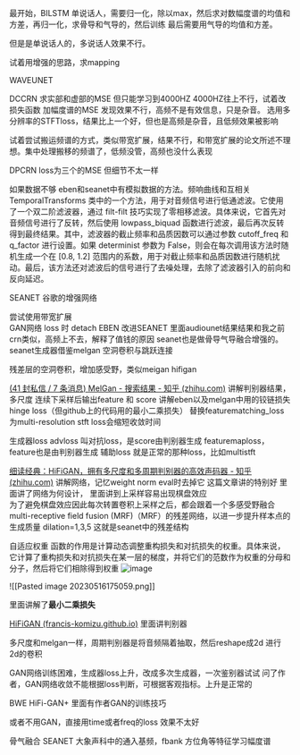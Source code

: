 
最开始，BILSTM 单说话人，需要归一化，除以max，然后求对数幅度谱的均值和方差，再归一化，求骨导和气导的，然后训练
最后需要用气导的均值和方差。

但是是单说话人的，多说话人效果不行。

试着用增强的思路，求mapping



WAVEUNET


DCCRN 求实部和虚部的MSE 但只能学习到4000HZ 4000HZ往上不行，试着改损失函数
加幅度谱的MSE 发现效果不行，高频不是有效信息，只是杂音。
选用多分辨率的STFTloss，结果比上一个好，但也是高频是杂音，且低频效果被影响

试着尝试搬运频谱的方式，类似带宽扩展，结果不行，和带宽扩展的论文所述不理想。集中处理搬移的频谱了，低频没管，高频也没什么表现

DPCRN loss为三个的MSE  但细节不太一样


如果数据不够  eben和seanet中有模拟数据的方法。频响曲线和互相关 TemporalTransforms 类中的一个方法，用于对音频信号进行低通滤波。它使用了一个双二阶滤波器，通过 filt-filt 技巧实现了零相移滤波。具体来说，它首先对音频信号进行了反转，然后使用 lowpass_biquad 函数进行滤波，最后再次反转得到最终结果。其中，滤波器的截止频率和品质因数可以通过参数 cutoff_freq 和 q_factor 进行设置。如果 determinist 参数为 False，则会在每次调用该方法时随机生成一个在 [0.8, 1.2] 范围内的系数，用于对截止频率和品质因数进行随机扰动。最后，该方法还对滤波后的信号进行了去噪处理，去除了滤波器引入的前向和反向延迟。

SEANET  谷歌的增强网络

尝试使用带宽扩展  
GAN网络 loss 时  detach 
EBEN 改进SEANET  里面audiounet结果结果和我之前crn类似，高频上不去，解释了值钱的原因  seanet也是做骨导气导融合增强的。
seanet生成器借鉴melgan 空洞卷积与跳跃连接 

残差层的空洞卷积，增加感受野，类似meigan hifigan 

[(41 封私信 / 7 条消息) MelGan - 搜索结果 - 知乎 (zhihu.com)](https://www.zhihu.com/search?type=content&q=MelGan)   讲解判别器结果，多尺度 连续下采样后输出feature 和 score  讲解eben以及melgan中用的铰链损失hinge loss（但github上的代码用的最小二乘损失）
替换featurematching_loss为multi-resolution stft loss会缩短收敛时间 

生成器loss  advloss 叫对抗loss，是score由判别器生成   featuremaploss，feature也是由判别器生成   辅助loss 就是正常的那种loss，比如multistft

[细读经典：HiFiGAN，拥有多尺度和多周期判别器的高效声码器 - 知乎 (zhihu.com)](https://zhuanlan.zhihu.com/p/406341310)   讲解网络，记忆weight norm eval时去掉它 
这篇文章讲的特别好 里面讲了网络为何设计，
里面讲到上采样容易出现棋盘效应  
为了避免棋盘效应因此每次转置卷积上采样之后，都会跟着一个多感受野融合multi-receptive field fusion (MRF)（MRF）的残差网络，以进一步提升样本点的生成质量  dilation=1,3,5 这就是seanet中的残差结构

自适应权重  函数的作用是计算动态调整重构损失和对抗损失的权重。具体来说，它计算了重构损失和对抗损失在某一层的梯度，并将它们的范数作为权重的分母和分子，然后将它们相除得到权重
![image](https://cdn.staticaly.com/gh/andyye1999/picx-images-hosting@master/20230516/image.34g60oc5c540.webp)

![[Pasted image 20230516175059.png]]

里面讲解了**最小二乘损失**

[HiFiGAN (francis-komizu.github.io)](https://francis-komizu.github.io/notes/speech-synthesis/vocoder/hifigan/HiFiGAN.html)  里面讲判别器

多尺度和melgan一样，周期判别器是将音频隔着抽取，然后reshape成2d 进行2d的卷积

GAN网络训练困难，生成器loss上升，改成多次生成器，一次鉴别器试试 问了作者，GAN网络收敛不能根据loss判断，可根据客观指标。上升是正常的

BWE  HiFi-GAN+ 里面有作者GAN的训练技巧


或者不用GAN，直接用time或者freq的loss 效果不太好


骨气融合 SEANET   大象声科中的通入基频，fbank 方位角等特征学习幅度谱
